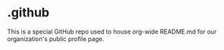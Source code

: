 # .github
This is a special GitHub repo used to house org-wide README.md for our organization's public profile page.
